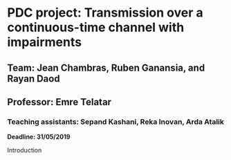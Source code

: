 # PDC project: Transmission over a continuous-time channel with impairments
## Team: Jean Chambras, Ruben Ganansia, and Rayan Daod
## Professor: Emre Telatar
### Teaching assistants: Sepand Kashani, Reka Inovan, Arda Atalik

**Deadline: 31/05/2019**

Introduction

